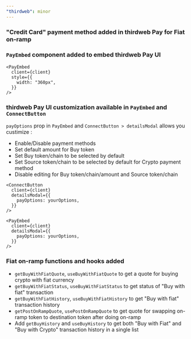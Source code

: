 ```yaml
---
"thirdweb": minor
---
```


### "Credit Card" payment method added in thirdweb Pay for Fiat on-ramp

### `PayEmbed` component added to embed thirdweb Pay UI

```tsx
<PayEmbed
  client={client}
  style={{
    width: "360px",
  }}
/>
```

### thirdweb Pay UI customization available in `PayEmbed` and `ConnectButton`

`payOptions` prop in `PayEmbed` and `ConnectButton > detailsModal` allows you custimize :

- Enable/Disable payment methods
- Set default amount for Buy token
- Set Buy token/chain to be selected by default
- Set Source token/chain to be selected by default for Crypto payment method
- Disable editing for Buy token/chain/amount and Source token/chain

```tsx
<ConnectButton
  client={client}
  detailsModal={{
    payOptions: yourOptions,
  }}
/>

<PayEmbed
  client={client}
  detailsModal={{
    payOptions: yourOptions,
  }}
/>
```

### Fiat on-ramp functions and hooks added

- `getBuyWithFiatQuote`, `useBuyWithFiatQuote` to get a quote for buying crypto with fiat currency
- `getBuyWithFiatStatus`, `useBuyWithFiatStatus` to get status of "Buy with fiat" transaction
- `getBuyWithFiatHistory`, `useBuyWithFiatHistory` to get "Buy with fiat" transaction history
- `getPostOnRampQuote`, `usePostOnRampQuote` to get quote for swapping on-ramp token to destination token after doing on-ramp
- Add `getBuyHistory` and `useBuyHistory` to get both "Buy with Fiat" and "Buy with Crypto" transaction history in a single list
